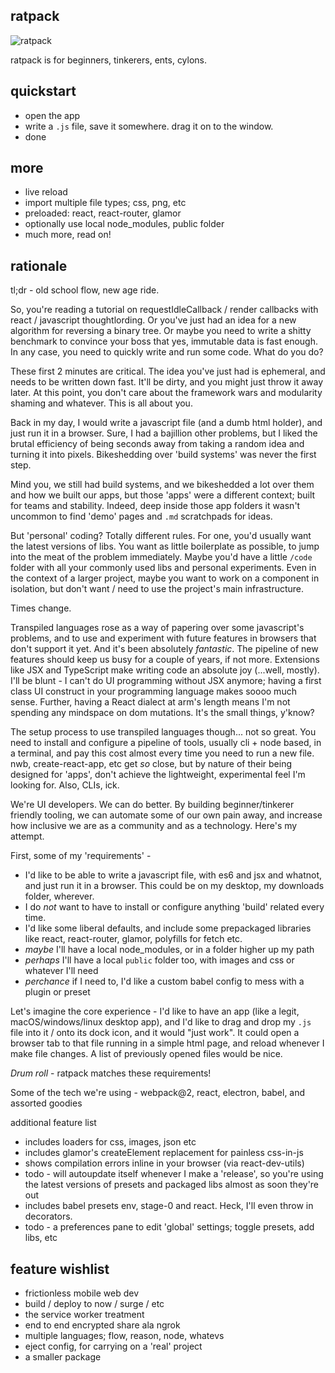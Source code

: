 ratpack
---

![ratpack](https://i.imgur.com/eEtI35w.png)

ratpack is for beginners, tinkerers, ents, cylons.

quickstart
---

- open the app
- write a `.js` file, save it somewhere. drag it on to the window.
- done


more 
---

- live reload 
- import multiple file types; css, png, etc 
- preloaded: react, react-router, glamor
- optionally use local node_modules, public folder
- much more, read on!



rationale
---

tl;dr - old school flow, new age ride.

So, you're reading a tutorial on requestIdleCallback / render callbacks with react / javascript thoughtlording. Or you've just had an idea for a new algorithm for reversing a binary tree. Or maybe you need to write a shitty benchmark to convince your boss that yes, immutable data is fast enough. In any case, you need to quickly write and run some code. What do you do?

These first 2 minutes are critical. The idea you've just had is ephemeral, and needs to be written down fast. It'll be dirty, and you might just throw it away later. At this point, you don't care about the framework wars and modularity shaming and whatever. This is all about you. 

Back in my day, I would write a javascript file (and a dumb html holder), and just run it in a browser. Sure, I had a bajillion other problems, but I liked the brutal efficiency of being seconds away from taking a random idea and turning it into pixels. Bikeshedding over 'build systems' was never the first step.

Mind you, we still had build systems, and we bikeshedded a lot over them and how we built our apps, but those 'apps' were a different context; built for teams and stability. Indeed, deep inside those app folders it wasn't uncommon to find 'demo' pages and `.md` scratchpads for ideas. 

But 'personal' coding? Totally different rules. For one, you'd usually want the latest versions of libs. You want as little boilerplate as possible, to jump into the meat of the problem immediately. Maybe you'd have a little `/code` folder with all your commonly used libs and personal experiments. Even in the context of a larger project, maybe you want to work on a component in isolation, but don't want / need to use the project's main infrastructure.

Times change.

Transpiled languages rose as a way of papering over some javascript's problems, and to use and experiment with future features in browsers that don't support it yet. And it's been absolutely *fantastic*. The pipeline of new features should keep us busy for a couple of years, if not more. Extensions like JSX and TypeScript make writing code an absolute joy (...well, mostly). I'll be blunt - I can't do UI programming without JSX anymore; having a first class UI construct in your programming language makes soooo much sense. Further, having a React dialect at arm's length means I'm not spending any mindspace on dom mutations. It's the small things, y'know?

The setup process to use transpiled languages though... not so great. You need to install and configure a pipeline of tools, usually cli + node based, in a terminal, and pay this cost almost every time you need to run a new file. nwb, create-react-app, etc get *so* close, but by nature of their being designed for 'apps', don't achieve the lightweight, experimental feel I'm looking for. Also, CLIs, ick.

We're UI developers. We can do better. By building beginner/tinkerer friendly tooling, we can automate some of our own pain away, and increase how inclusive we are as a community and as a technology. Here's my attempt. 

First, some of my 'requirements' - 
- I'd like to be able to write a javascript file, with es6 and jsx and whatnot, and just run it in a browser. This could be on my desktop, my downloads folder, wherever.
- I do *not* want to have to install or configure anything 'build' related every time.
- I'd like some liberal defaults, and include some prepackaged libraries like react, react-router, glamor, polyfills for fetch etc.
- *maybe* I'll have a local node_modules, or in a folder higher up my path 
- *perhaps* I'll have a local `public` folder too, with images and css or whatever I'll need 
- *perchance* if I need to, I'd like a custom babel config to mess with a plugin or preset 


Let's imagine the core experience - I'd like to have an app (like a legit, macOS/windows/linux desktop app), and I'd like to drag and drop my `.js` file into it / onto its dock icon, and it would "just work". It could open a browser tab to that file running in a simple html page, and reload whenever I make file changes. A list of previously opened files would be nice.

*Drum roll* - ratpack matches these requirements! 

Some of the tech we're using - webpack@2, react, electron, babel, and assorted goodies

additional feature list 
- includes loaders for css, images, json etc 
- includes glamor's createElement replacement for painless css-in-js 
- shows compilation errors inline in your browser (via react-dev-utils)
- todo - will autoupdate itself whenever I make a 'release', so you're using the latest versions of presets and packaged libs almost as soon they're out
- includes babel presets env, stage-0 and react. Heck, I'll even throw in decorators. 
- todo - a preferences pane to edit 'global' settings; toggle presets, add libs, etc

feature wishlist 
---

- frictionless mobile web dev
- build / deploy to now / surge / etc
- the service worker treatment 
- end to end encrypted share ala ngrok
- multiple languages; flow, reason, node, whatevs 
- eject config, for carrying on a 'real' project
- a smaller package
